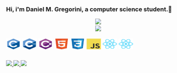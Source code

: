 ### Hi, i'm Daniel M. Gregorini, a computer science student.👋

<div align="center">
  <a href="https://github.com/DanielGregorini">
    <img src="https://github-readme-streak-stats.herokuapp.com/?user=DanielGregorini&theme=dracula" />
  </a>
</div>
<div align="center">
  <a href="https://github.com/DanielGregorini">
    <img height="180em" src="https://github-readme-stats.vercel.app/api/top-langs/?username=DanielGregorini&layout=compact&langs_count=7&theme=dracula" />
  </a>
</div>


<div style="display: inline_block"><br>
  <img align="center" alt="Dev-C" height="30" width="40" src="https://raw.githubusercontent.com/devicons/devicon/master/icons/c/c-original.svg" />
  <img align="center" alt="Dev-C++" height="30" width="40" src="https://raw.githubusercontent.com/devicons/devicon/master/icons/cplusplus/cplusplus-original.svg" />
  <img align="center" alt="Dev-C#" height="30" width="40" src="https://raw.githubusercontent.com/devicons/devicon/master/icons/csharp/csharp-original.svg" />
  <img align="center" alt="Dev-HTML" height="30" width="40" src="https://raw.githubusercontent.com/devicons/devicon/master/icons/html5/html5-original.svg" />
  <img align="center" alt="Dev-CSS" height="30" width="40" src="https://raw.githubusercontent.com/devicons/devicon/master/icons/css3/css3-original.svg" />
  <img align="center" alt="Dev-Js" height="30" width="40" src="https://raw.githubusercontent.com/devicons/devicon/master/icons/javascript/javascript-original.svg" />
  <img align="center" alt="Dev-React" height="30" width="40" src="https://raw.githubusercontent.com/devicons/devicon/master/icons/react/react-original.svg" />
  <img align="center" alt="Dev-Python" height="30" width="40" src="https://raw.githubusercontent.com/devicons/devicon/master/icons/react/react-original.svg" />
</div>


##
<div>
  </a>
  <a href="https://www.instagram.com/danielmgregorini" target="_blank">
    <img src="https://img.shields.io/badge/-Instagram-%23E4405F?style=for-the-badge&logo=instagram&logoColor=white" />
  </a>
  <a href="mailto:danielmagregorini123@gmail.com">
    <img src="https://img.shields.io/badge/-Gmail-%23333?style=for-the-badge&logo=gmail&logoColor=white" />
  </a>
  <a href="https://br.linkedin.com/in/daniel-mahl-gregorini-812b131b4" target="_blank">
    <img src="https://img.shields.io/badge/-LinkedIn-%230077B5?style=for-the-badge&logo=linkedin&logoColor=white" />
  </a>
</div>

